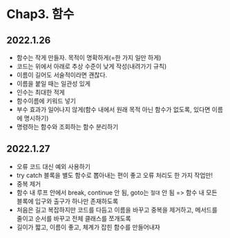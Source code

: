# Chap3. 함수

## 2022.1.26

- 함수는 작게 만들자. 목적이 명확하게(=한 가지 일만 하게)
- 코드는 위에서 아래로 추상 수준이 낮게 작성(내려가기 규칙)
- 이름이 길어도 서술적이라면 괜찮다.
- 이름을 붙일 때는 일관성 있게
- 인수는 최대한 적게
- 함수이름에 키워드 넣기
- 부수 효과가 일어나지 않게(함수 내에서 원래 목적 아닌 함수가 없도록, 있다면 이름에 명시하기)
- 명령하는 함수와 조회하는 함수 분리하기

## 2022.1.27

- 오류 코드 대신 예외 사용하기
- try catch 블록을 별도 함수로 뽑아내는 편이 좋고 오류 처리도 한 가지 작업만!
- 중복 제거
- 함수 내 루프 안에서 break, continue 안 됨, goto는 `절대` 안 됨 => 함수 내 모든 블록에 입구와 출구가 하나만 존재하도록
- 처음은 길고 복잡하지만 코드를 다듬고 이름을 바꾸고 중복을 제거하고, 메서드를 줄이고 순서를 바꾸고 전체 클래스를 쪼개도록
- 길이가 짧고, 이름이 좋고, 체계가 잡힌 함수를 만들어내자
